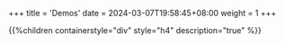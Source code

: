 +++
title = 'Demos'
date = 2024-03-07T19:58:45+08:00
weight = 1
+++

{{%children containerstyle="div" style="h4" description="true" %}}